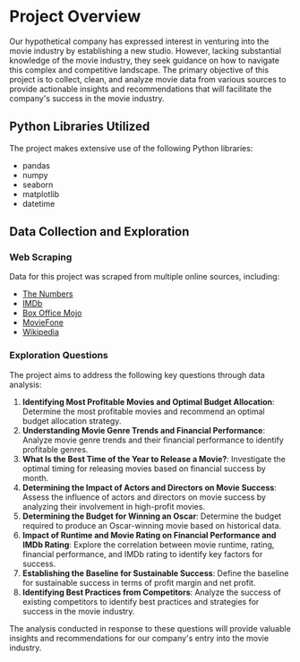 # Project Overview
Our hypothetical company has expressed interest in venturing into the movie industry by establishing a new studio. However, lacking substantial knowledge of the movie industry, they seek guidance on how to navigate this complex and competitive landscape. The primary objective of this project is to collect, clean, and analyze movie data from various sources to provide actionable insights and recommendations that will facilitate the company's success in the movie industry.

## Python Libraries Utilized
The project makes extensive use of the following Python libraries:
- pandas
- numpy
- seaborn
- matplotlib
- datetime

## Data Collection and Exploration
### Web Scraping
Data for this project was scraped from multiple online sources, including:
- [The Numbers](https://www.the-numbers.com/movie/budgets/all/1)
- [IMDb](https://www.imdb.com/search/title/?title_type=feature&num_votes=5000,&languages=en&sort=boxoffice_gross_us,desc&start=1&explore=genres&ref_=adv_nx)
- [Box Office Mojo](https://www.boxofficemojo.com/chart/most_theaters/?by_studio_type=major)
- [MovieFone](https://www.moviefone.com/movies/2019/?page=1)
- [Wikipedia](https://en.wikipedia.org/wiki/List_of_Academy_Award-winning_films)

### Exploration Questions
The project aims to address the following key questions through data analysis:
1. **Identifying Most Profitable Movies and Optimal Budget Allocation**: Determine the most profitable movies and recommend an optimal budget allocation strategy.
2. **Understanding Movie Genre Trends and Financial Performance**: Analyze movie genre trends and their financial performance to identify profitable genres.
3. **What Is the Best Time of the Year to Release a Movie?**: Investigate the optimal timing for releasing movies based on financial success by month.
4. **Determining the Impact of Actors and Directors on Movie Success**: Assess the influence of actors and directors on movie success by analyzing their involvement in high-profit movies.
5. **Determining the Budget for Winning an Oscar**: Determine the budget required to produce an Oscar-winning movie based on historical data.
6. **Impact of Runtime and Movie Rating on Financial Performance and IMDb Rating**: Explore the correlation between movie runtime, rating, financial performance, and IMDb rating to identify key factors for success.
7. **Establishing the Baseline for Sustainable Success**: Define the baseline for sustainable success in terms of profit margin and net profit.
8. **Identifying Best Practices from Competitors**: Analyze the success of existing competitors to identify best practices and strategies for success in the movie industry.

The analysis conducted in response to these questions will provide valuable insights and recommendations for our company's entry into the movie industry.
